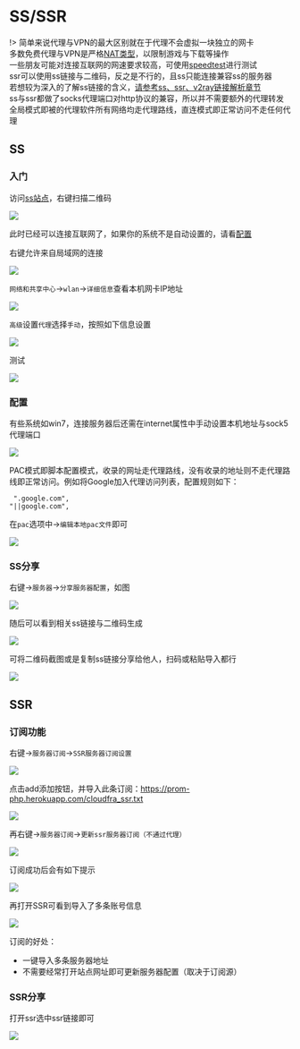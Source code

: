 # SS/SSR


!>  简单来说代理与VPN的最大区别就在于代理不会虚拟一块独立的网卡<br>
  多数免费代理与VPN是严格[NAT类型](4nat.md)，以限制游戏与下载等操作<br>
 一些朋友可能对连接互联网的网速要求较高，可使用[speedtest](http://www.speedtest.net/)进行测试<br>
 ssr可以使用ss链接与二维码，反之是不行的，且ss只能连接兼容ss的服务器<br>
 若想较为深入的了解ss链接的含义，[请参考ss、ssr、v2ray链接解析章节](srvurl.md)<br>
 ss与ssr都做了socks代理端口对http协议的兼容，所以并不需要额外的代理转发<br>
 全局模式即被的代理软件所有网络均走代理路线，直连模式即正常访问不走任何代理<br>

## SS

### 入门

访问[ss站点](https://free-ss.tk/)，右键扫描二维码

<!-- ![](https://ipfs.io/ipfs/QmWS9eJJi7dnMXjG7jxYAz7NDDCLHnrtSfc6viNRjbBjc9?2.png) -->

![](https://raw.githubusercontent.com/hoodiearon/fq-book/master/docs/images/2018-04-30_105508.png)

 此时已经可以连接互联网了，如果你的系统不是自动设置的，请看<a href="#/proxy/ss-ssr?id=配置">配置</a>

右键允许来自局域网的连接

<!-- ![](https://ipfs.io/ipfs/QmbNUAL9vmXcnAkWP15XxevvLqpED2tbAxxnVCeGDs3o9X?1.png) -->

![](https://raw.githubusercontent.com/hoodiearon/fq-book/master/docs/images/2018-05-05_032022.png)

`网络和共享中心`-&gt;`wlan`-&gt;`详细信息`查看本机网卡IP地址

<!-- ![](https://ipfs.io/ipfs/QmdwEi4zS8DNWx8gzkykPAoBkocQguEEP4QYhZFQV8Kwj9?4.png) -->

![](https://raw.githubusercontent.com/hoodiearon/fq-book/master/docs/images/2018-05-05_032400.png)

`高级`设置`代理`选择`手动`，按照如下信息设置

<!-- ![](https://ipfs.io/ipfs/QmfU5EVwSUgyNtKFbetxfR1pvcyQTgbmM1y5Rp7QYkuX1b?1.png) -->

![](https://raw.githubusercontent.com/hoodiearon/fq-book/master/docs/images/x1.png)

测试

<!-- ![](https://ipfs.io/ipfs/QmRfQ2LhCek5jw7UDBxwC2Y9Qm8VLjP17Ehhgh99Kw7Uod?3.png) -->

![](https://raw.githubusercontent.com/hoodiearon/fq-book/master/docs/images/x2.png)

### 配置

有些系统如win7，连接服务器后还需在internet属性中手动设置本机地址与sock5代理端口

<!-- ![](https://ipfs.io/ipfs/QmQBdt4QM9GKcgfFdXh1LtKh45ubyrTqhjEgVHUBk9VfG4?4.png) -->

![](https://raw.githubusercontent.com/hoodiearon/fq-book/master/docs/images/2018-04-28_224352.png)

PAC模式即脚本配置模式，收录的网址走代理路线，没有收录的地址则不走代理路线即正常访问。例如将Google加入代理访问列表，配置规则如下：

```text
 ".google.com",
"||google.com",
```

在`pac`选项中-&gt;`编辑本地pac文件`即可

<!-- ![](https://ipfs.io/ipfs/QmeHE8dTsEEQhvQRWBjwzKeioyprepRha6vFFYpce4i22o?1.png) -->

![](https://raw.githubusercontent.com/hoodiearon/fq-book/master/docs/images/2018-04-28_230423.png)

### SS分享

右键-&gt;`服务器`-&gt;`分享服务器配置`，如图

![](https://raw.githubusercontent.com/hoodiearon/fq-book/master/docs/images/2018-53px8.png)

随后可以看到相关ss链接与二维码生成

![](https://raw.githubusercontent.com/hoodiearon/fq-book/master/docs/images/2018-06-09_174922.png)

可将二维码截图或是复制ss链接分享给他人，扫码或粘贴导入都行

![](https://raw.githubusercontent.com/hoodiearon/fq-book/master/docs/images/2018-06-09_181034.png)

## SSR

### 订阅功能

右键->`服务器订阅`->`SSR服务器订阅设置`
<!-- ![](https://ipfs.io/ipfs/QmX4z2VDbj5EDvzRzBHTiyqYsTvvxbgDi3pFwhiLfLLNFL?1.png) -->

![](https://raw.githubusercontent.com/hoodiearon/fq-book/master/docs/images/2018-04-28_235146.png)

点击add添加按钮，并导入此条订阅：https://prom-php.herokuapp.com/cloudfra_ssr.txt
<!-- ![](https://ipfs.io/ipfs/QmNbaKnwt9E447xLzndAZvCHDByMbA6rZn4AsdDbeuFDuP?2.png) -->

![](https://raw.githubusercontent.com/hoodiearon/fq-book/master/docs/images/2018-06-09_215048.png)

<!-- ![](https://ipfs.io/ipfs/QmfXCT9yWSxPq4G7QuU9b1RzmFWZodAkY2Pzrt7iGHko5X?1.png) -->

再右键->`服务器订阅`->`更新ssr服务器订阅（不通过代理）`

![](https://raw.githubusercontent.com/hoodiearon/fq-book/master/docs/images/2018-04-28_235337.png)

订阅成功后会有如下提示
<!-- ![](https://ipfs.io/ipfs/QmdteWfXcW3NzJrB8gbxmF83eoybYfBoLThFEC6f8CwYCw?1.png) -->

![](https://raw.githubusercontent.com/hoodiearon/fq-book/master/docs/images/2018-04-28_235358.png)

再打开SSR可看到导入了多条账号信息

![](https://raw.githubusercontent.com/hoodiearon/fq-book/master/docs/images/2018-06-09_220222.png)


订阅的好处：

* 一键导入多条服务器地址
* 不需要经常打开站点网址即可更新服务器配置（取决于订阅源）

### SSR分享

打开ssr选中ssr链接即可

![](https://raw.githubusercontent.com/hoodiearon/fq-book/master/docs/images/2018-06-09_190728.png)



<!-- !> ssr可以使用ss链接与二维码，反之是不行的，且ss只能连接兼容ss的服务器<br>
 若想较为深入的了解ss链接的含义，[请参考ss、ssr、v2ray链接解析章节](/append/srvurl.md)<br>
 ss与ssr都做了socks代理端口对http协议的兼容，所以并不需要额外的代理转发<br>
 全局模式即被的代理软件所有网络均走代理路线，直连模式即正常访问不走任何代理 -->
<!-- ps:

* ssr可以使用ss链接与二维码，反之是不行的，且ss只能连接兼容ss的服务器
* ss与ssr都做了socks代理端口对http协议的兼容，所以并不需要额外的代理转发
* 全局模式即被的代理软件所有网络均走代理路线，直连模式即正常访问不走任何代理 -->
